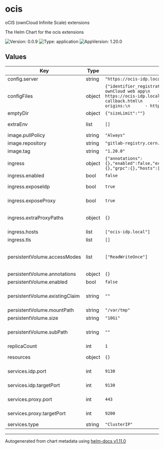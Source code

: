
# ocis

oCIS (ownCloud Infinite Scale) extensions

The Helm Chart for the ocis extensions

![Version: 0.0.9](https://img.shields.io/badge/Version-0.0.9-informational?style=flat-square) ![Type: application](https://img.shields.io/badge/Type-application-informational?style=flat-square) ![AppVersion: 1.20.0](https://img.shields.io/badge/AppVersion-1.20.0-informational?style=flat-square)

## Values

| Key | Type | Default | Description |
|-----|------|---------|-------------|
| config.server | string | `"https://ocis-idp.local/"` |  |
| configFiles | object | `{"identifier_registration.yaml":"clients:\n  - id: web\n    name: ownCloud web app\n    trusted: yes\n    redirect_uris:\n      - https://ocis-idp.local/\n      - https://ocis-idp.local/oidc-callback.html\n      - https://ocis-idp.local/oidc-silent-redirect.html\n    origins:\n      - https://ocis-idp.local\n"}` | Configuration file for the IDP service - Configuration to register OAuth clients |
| emptyDir | object | `{"sizeLimit":""}` | Empty Dir for temporary volume |
| extraEnv | list | `[]` | Extra Environment variables for the ocis pod |
| image.pullPolicy | string | `"Always"` | Kubernetes Image pull policy |
| image.repository | string | `"gitlab-registry.cern.ch/sciencebox/docker-images/ocis"` | Image to use for deploying ocis |
| image.tag | string | `"1.20.0"` | Image tag to use |
| ingress | object | `{"annotations":{},"enabled":false,"exposeIdp":true,"exposeProxy":true,"extraProxyPaths":{},"grpc":{},"hosts":["ocis-idp.local"],"tls":[]}` | ingress configuration |
| ingress.enabled | bool | `false` | enable ingress for ocis |
| ingress.exposeIdp | bool | `true` | configure ingress to expose the IDP |
| ingress.exposeProxy | bool | `true` | configure ingress to expose the Proxy |
| ingress.extraProxyPaths | object | `{}` | Additional ingress paths (path prefix "/" is always kept) for Proxy service |
| ingress.hosts | list | `["ocis-idp.local"]` | ingress hostnames |
| ingress.tls | list | `[]` | ingress TLS configuration |
| persistentVolume.accessModes | list | `["ReadWriteOnce"]` | Must match those of existing PV or dynamic provisioner    Ref: http://kubernetes.io/docs/user-guide/persistent-volumes/ |
| persistentVolume.annotations | object | `{}` |  |
| persistentVolume.enabled | bool | `false` | enable persistent volume |
| persistentVolume.existingClaim | string | `""` | If defined, PVC MUST be created manually before volume will be bound |
| persistentVolume.mountPath | string | `"/var/tmp"` |  |
| persistentVolume.size | string | `"10Gi"` |  |
| persistentVolume.subPath | string | `""` | Subdirectory of the PV to mount. If the root directory is not empty |
| replicaCount | int | `1` | Number of ocis replicas to run |
| resources | object | `{}` | CPU/RAM resources for the ocis pod |
| services.idp.port | int | `9130` | Service port where the ocis idp extension is listening |
| services.idp.targetPort | int | `9130` | Target service port for the ocis idp extension |
| services.proxy.port | int | `443` | Service port where the ocis proxy extension is listening |
| services.proxy.targetPort | int | `9200` | Target service port for the ocis proxy extension |
| services.type | string | `"ClusterIP"` | Kubernetes service type |

----------------------------------------------
Autogenerated from chart metadata using [helm-docs v1.11.0](https://github.com/norwoodj/helm-docs/releases/v1.11.0)
